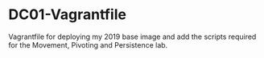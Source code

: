 # DC01-Vagrantfile
 Vagrantfile for deploying my 2019 base image and add the scripts required for the Movement, Pivoting and Persistence lab.
